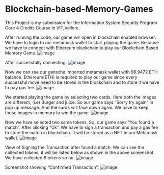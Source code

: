 # Blockchain-based-Memory-Games
This Project is my submission for the Information System Security Program Core 4 Credits Course in VIT,Vellore.

After running the code, our game will open in blockchain enabled browser. We have to login to our metamask wallet to start playing the game. Because we have to connect with Ethereum blockchain to play our Blockchain Based Memory Game.
![image](https://user-images.githubusercontent.com/95476158/223665697-75527f19-43f8-47fc-abf6-b9c7085e067b.png)

After successfully connecting: 
![image](https://user-images.githubusercontent.com/95476158/223665925-744bfaee-664d-4a29-9ce1-f3b527afd6f0.png)
 
Now we can see our ganache imported metamask wallet with 99.9472 ETH balance. Ethereum(ETH) is required to play our game since every successful move need to be stored in the blockchain and to store it we have to pay gas fee. 
 ![image](https://user-images.githubusercontent.com/95476158/223665993-81b23b8a-8e99-4ff7-b67f-10245b20aba4.png)

We started playing the game by selecting two cards. Here both the images are different, (i.e) Burger and juice. So our game says “Sorry try again” in pop up message. And the cards will face down again. We have to keep those images in memory to win the game.
 ![image](https://user-images.githubusercontent.com/95476158/223666103-b51b71fa-47d3-4fbe-932a-93ad07639724.png)

Now we have selected two same tokens. So, our game says “You found a match”. After clicking “Ok”. We have to sign a transaction and pay a gas fee to store the match in blockchain. It will be stored as a NFT in our Metamask wallet.
 ![image](https://user-images.githubusercontent.com/95476158/223666151-3bd4bf94-c786-422e-875b-45689106516e.png)

View of Signing the Transaction after found a match:
We can see the collected tokens, it will be listed below as shown in the above screenshot. We have collected 6 tokens so far.
 ![image](https://user-images.githubusercontent.com/95476158/223666234-7e598f79-ece0-4efa-b579-89a81041b030.png)

Screenshot showing “Confirmed Transaction”:
 ![image](https://user-images.githubusercontent.com/95476158/223666303-a3418952-d619-4f62-a7d3-2fd577a9267d.png)

